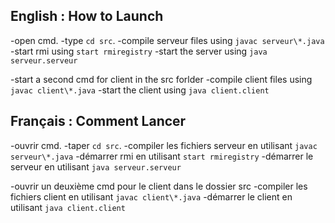 ## English : How to Launch

-open cmd.
-type `cd src`.
-compile serveur files using `javac serveur\*.java`
-start rmi using `start rmiregistry`
-start the server using `java serveur.serveur`

-start a second cmd for client in the src forlder
-compile client files using `javac client\*.java`
-start the client using `java client.client`

## Français : Comment Lancer

-ouvrir cmd.
-taper `cd src`.
-compiler les fichiers serveur en utilisant `javac serveur\*.java`
-démarrer rmi en utilisant `start rmiregistry`
-démarrer le serveur en utilisant `java serveur.serveur`

-ouvrir un deuxième cmd pour le client dans le dossier src
-compiler les fichiers client en utilisant `javac client\*.java`
-démarrer le client en utilisant `java client.client`
